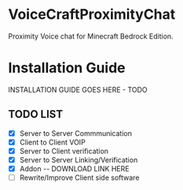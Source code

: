 # VoiceCraftProximityChat

Proximity Voice chat for Minecraft Bedrock Edition.

# Installation Guide
INSTALLATION GUIDE GOES HERE - TODO

## TODO LIST
- [x] Server to Server Commmunication
- [x] Client to Client VOIP
- [x] Server to Client verification
- [x] Server to Server Linking/Verification
- [x] Addon -- DOWNLOAD LINK HERE
- [ ] Rewrite/Improve Client side software
